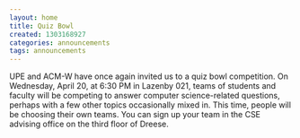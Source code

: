 ```yaml
---
layout: home
title: Quiz Bowl
created: 1303168927
categories: announcements
tags: announcements
---
```

UPE and ACM-W have once again invited us to a quiz bowl competition. On Wednesday, April 20, at 6:30 PM in Lazenby 021, teams of students and faculty will be competing to answer computer science-related questions, perhaps with a few other topics occasionally mixed in. This time, people will be choosing their own teams. You can sign up your team in the CSE advising office on the third floor of Dreese.
